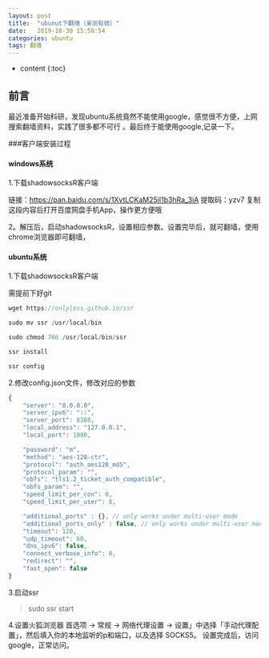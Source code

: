 ```yaml
---
layout: post
title:  "ubunut下翻墙（亲测有效）"
date:   2019-10-30 15:58:54
categories: ubuntu
tags: 翻墙
---
```


* content
{:toc}

## 前言

最近准备开始科研，发现ubuntu系统竟然不能使用google，感觉很不方便，上网搜索翻墙资料，实践了很多都不可行
。最后终于能使用google,记录一下。






###客户端安装过程 



#### windows系统

1.下载shadowsocksR客户端

链接：https://pan.baidu.com/s/1XvtLCKaM25iI1b3hRa_3iA 
提取码：yzv7 
复制这段内容后打开百度网盘手机App，操作更方便哦

2。解压后，启动shadowsocksR，设置相应参数。设置完毕后，就可翻墙，使用chrome浏览器即可翻墙，


#### ubuntu系统


1.下载shadowsocksR客户端


需提前下好git


```js
wget https://onlyless.github.io/ssr

sudo mv ssr /usr/local/bin

sudo chmod 766 /usr/local/bin/ssr

ssr install

ssr config
```


2.修改config.json文件，修改对应的参数


```js
{
    "server": "0.0.0.0",
    "server_ipv6": "::",
    "server_port": 8388,
    "local_address": "127.0.0.1",
    "local_port": 1080,

    "password": "m",
    "method": "aes-128-ctr",
    "protocol": "auth_aes128_md5",
    "protocol_param": "",
    "obfs": "tls1.2_ticket_auth_compatible",
    "obfs_param": "",
    "speed_limit_per_con": 0,
    "speed_limit_per_user": 0,

    "additional_ports" : {}, // only works under multi-user mode
    "additional_ports_only" : false, // only works under multi-user mode
    "timeout": 120,
    "udp_timeout": 60,
    "dns_ipv6": false,
    "connect_verbose_info": 0,
    "redirect": "",
    "fast_open": false
}

```


3.启动ssr

> sudo ssr start


4.设置火狐浏览器
首选项 → 常规 → 网络代理设置 → 设置」中选择「手动代理配置」，然后填入你的本地监听的p和端口，以及选择 SOCKS5。
设置完成后，访问google，正常访问。


